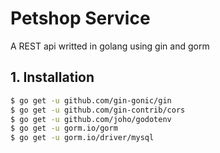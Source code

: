 # Petshop Service

A REST api writted in golang using gin and gorm

## 1. Installation

```bash
$ go get -u github.com/gin-gonic/gin
$ go get -u github.com/gin-contrib/cors
$ go get -u github.com/joho/godotenv
$ go get -u gorm.io/gorm
$ go get -u gorm.io/driver/mysql
```
